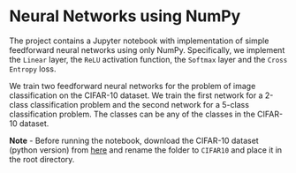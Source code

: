 # Neural Networks using NumPy

The project contains a Jupyter notebook with implementation of simple feedforward neural networks using only NumPy. Specifically, we implement the `Linear` layer, the `ReLU` activation function, the `Softmax` layer and the `Cross Entropy` loss. 

We train two feedforward neural networks for the problem of image classification on the CIFAR-10 dataset. We train the first network for a 2-class classification problem and the second network for a 5-class classification problem. The classes can be any of the classes in the CIFAR-10 dataset.


**Note** - Before running the notebook, download the CIFAR-10 dataset (python version) from [here](https://www.cs.toronto.edu/~kriz/cifar.html) and rename the folder to `CIFAR10` and place it in the root directory. 

